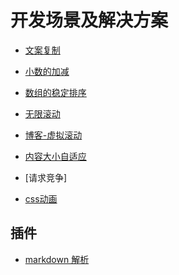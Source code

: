 # 开发场景及解决方案

- [文案复制](./clipboard.md)
- [小数的加减](../decimal/arithmetic.ts)
- [数组的稳定排序](../algorithm/sort/array-sort.md)
- [无限滚动]()
- [博客-虚拟滚动](https://youthfighter.github.io/react-virtual-list/transform.html)
- [内容大小自适应](../package/components/fitted-box.vue)
- [请求竞争]

- [css动画](./animation.md)





## 插件
- [markdown 解析](https://github.com/markdown-it/markdown-it)
